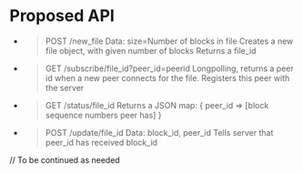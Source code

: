 Proposed API
============

* > POST /new_file
  > Data: size=Number of blocks in file
  Creates a new file object, with given number of blocks
  Returns a file_id

* > GET /subscribe/file_id?peer_id=peerid
  Longpolling, returns a peer id when a new peer connects for the file.
  Registers this peer with the server

* > GET /status/file_id
  Returns a JSON map:
  > { peer_id => [block sequence numbers peer has] }

* > POST /update/file_id
  > Data: block_id, peer_id
  Tells server that peer_id has received block_id

// To be continued as needed

